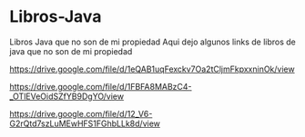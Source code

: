 # Libros-Java
Libros Java que no son de mi propiedad
Aqui dejo algunos links de libros de java que no son de mi propiedad

https://drive.google.com/file/d/1eQAB1uqFexckv7Oa2tCljmFkpxxninOk/view

https://drive.google.com/file/d/1FBFA8MABzC4-_OTlEVeOidSZfYB9DgYO/view

https://drive.google.com/file/d/12_V6-G2rQtd7szLuMEwHFS1FGhbLLk8d/view
